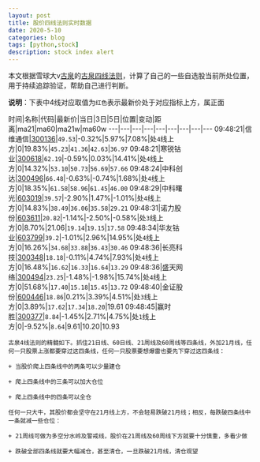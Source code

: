 ```yaml
---
layout: post
title: 股价四线法则实时数据
date: 2020-5-10
categories: blog
tags: [python,stock]
description: stock index alert
---
```



本文根据雪球大v[古泉](https://xueqiu.com/u/7148646888)的[古泉四线法则](https://xueqiu.com/7148646888/130498192)，计算了自己的一些自选股当前所处位置，用于持续追踪验证，帮助自己进行判断。

**说明**：下表中4线对应取值为`红色`表示最新价处于对应指标上方，属正面

时间|名称|代码|最新价|当日|3日|5日|位置|变动|距离|ma21|ma60|ma21w|ma60w
---|---|---|---|---|---|---|---|---
09:48:21|信维通信|[300136](https://xueqiu.com/S/SZ300136)|`49.53`|-0.32%|5.97%|7.08%|处`4`线上方|0|19.83%|`45.23`|`41.36`|`42.63`|`36.97`
09:48:21|寒锐钴业|[300618](https://xueqiu.com/S/SZ300618)|`62.19`|-0.59%|0.03%|14.41%|处`4`线上方|0|14.32%|`53.10`|`50.73`|`56.69`|`57.66`
09:48:24|中科创达|[300496](https://xueqiu.com/S/SZ300496)|`66.48`|-0.63%|-0.74%|1.68%|处`4`线上方|0|18.35%|`61.58`|`58.96`|`61.45`|`46.00`
09:48:29|中科曙光|[603019](https://xueqiu.com/S/SH603019)|`39.57`|-2.90%|1.47%|-1.01%|处`4`线上方|0|14.83%|`38.49`|`36.06`|`35.58`|`29.21`
09:48:31|诺力股份|[603611](https://xueqiu.com/S/SH603611)|`20.82`|-1.14%|-2.50%|-0.58%|处`3`线上方|0|8.70%|21.06|`19.14`|`19.15`|`17.58`
09:48:34|华友钴业|[603799](https://xueqiu.com/S/SH603799)|`39.2`|-1.01%|2.96%|14.95%|处`4`线上方|0|16.26%|`34.68`|`33.88`|`36.43`|`30.46`
09:48:36|长亮科技|[300348](https://xueqiu.com/S/SZ300348)|`18.18`|-0.11%|4.74%|7.93%|处`4`线上方|0|16.48%|`16.62`|`16.33`|`16.64`|`13.29`
09:48:36|盛天网络|[300494](https://xueqiu.com/S/SZ300494)|`23.25`|-1.48%|-1.98%|15.74%|处`4`线上方|0|51.68%|`17.40`|`15.18`|`15.45`|`13.72`
09:48:40|金证股份|[600446](https://xueqiu.com/S/SH600446)|`18.86`|0.21%|3.39%|4.51%|处`3`线上方|0|3.89%|`17.62`|`17.34`|`18.20`|19.61
09:48:45|赢时胜|[300377](https://xueqiu.com/S/SZ300377)|`8.84`|-1.45%|2.71%|4.75%|处`1`线上方|0|-9.52%|`8.64`|9.61|10.20|10.93

```
古泉4线法则的精髓如下。抓住21日线、60日线、21周线及60周线等四条线，外加21月线，任何一只股票上涨都要穿过这四条线，任何一只股票要想爆雷也要先下穿过这四条线：

+ 当股价爬上四条线中的两条可以少量建仓

+ 爬上四条线中的三条可以加大仓位

+ 爬上四条线中的四条可以全仓

任何一只大牛，其股价都会坚守在21月线上方，不会轻易跌破21月线；相反，每跌破四条线中一条就减一些仓位：

+ 21周线可做为多空分水岭及警戒线，股价在21周线及60周线下方就要十分慎重，多看少做

+ 跌破全部四条线就要大幅减仓，甚至清仓，一旦跌破21月线，清仓观望
```